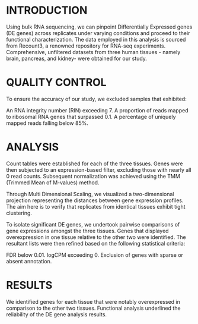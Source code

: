 # INTRODUCTION

Using bulk RNA sequencing, we can pinpoint Differentially Expressed genes (DE genes) across replicates under varying conditions and proceed to their functional characterization. The data employed in this analysis is sourced from Recount3, a renowned repository for RNA-seq experiments. Comprehensive, unfiltered datasets from three human tissues - namely brain, pancreas, and kidney- were obtained for our study.

# QUALITY CONTROL

To ensure the accuracy of our study, we excluded samples that exhibited:

An RNA integrity number (RIN) exceeding 7.
A proportion of reads mapped to ribosomal RNA genes that surpassed 0.1.
A percentage of uniquely mapped reads falling below 85%.

# ANALYSIS

Count tables were established for each of the three tissues. Genes were then subjected to an expression-based filter, excluding those with nearly all 0 read counts. Subsequent normalization was achieved using the TMM (Trimmed Mean of M-values) method.

Through Multi Dimensional Scaling, we visualized a two-dimensional projection representing the distances between gene expression profiles. The aim here is to verify that replicates from identical tissues exhibit tight clustering.

To isolate significant DE genes, we undertook pairwise comparisons of gene expressions amongst the three tissues. Genes that displayed overexpression in one tissue relative to the other two were identified. The resultant lists were then refined based on the following statistical criteria:

FDR below 0.01.
logCPM exceeding 0.
Exclusion of genes with sparse or absent annotation.

# RESULTS

We identified genes for each tissue that were notably overexpressed in comparison to the other two tissues. Functional analysis underlined the reliability of the DE gene analysis results.
